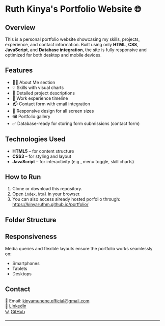 # Ruth Kinya's Portfolio Website 🌐

## Overview
This is a personal portfolio website showcasing my skills, projects, experience, and contact information. Built using only **HTML**, **CSS**, **JavaScript**, and **Database integration**, the site is fully responsive and optimized for both desktop and mobile devices.

## Features
- 🧑‍💻 About Me section
- 💡 Skills with visual charts
- 📁 Detailed project descriptions
- 🏢 Work experience timeline
- 📬 Contact form with email integration
- 📱 Responsive design for all screen sizes
- 🖼️ Portfolio gallery
- ✅ Database-ready for storing form submissions (contact form)

## Technologies Used
- **HTML5** – for content structure
- **CSS3** – for styling and layout
- **JavaScript** – for interactivity (e.g., menu toggle, skill charts)

## How to Run
1. Clone or download this repository.
2. Open `index.html` in your browser.
3. You can also access already hosted porfolio through: https://kinyaruthm.github.io/portfolio/


## Folder Structure

## Responsiveness
Media queries and flexible layouts ensure the portfolio works seamlessly on:
- Smartphones
- Tablets
- Desktops

## Contact
📧 Email: [kinyamunene.official@gmail.com](mailto:kinyamunene.official@gmail.com)  
🔗 [LinkedIn](https://www.linkedin.com/in/kinya-ruth-a2b66019b)  
💻 [GitHub](https://github.com/kinyaruthm)

---

